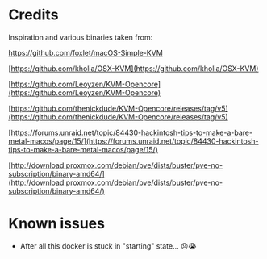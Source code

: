 # Credits

Inspiration and various binaries taken from:

[https://github.com/foxlet/macOS-Simple-KVM ](https://github.com/foxlet/macOS-Simple-KVM)

[https://github.com/kholia/OSX-KVM](https://github.com/kholia/OSX-KVM)

[https://github.com/Leoyzen/KVM-Opencore](https://github.com/Leoyzen/KVM-Opencore)

[https://github.com/thenickdude/KVM-Opencore/releases/tag/v5](https://github.com/thenickdude/KVM-Opencore/releases/tag/v5)

[https://forums.unraid.net/topic/84430-hackintosh-tips-to-make-a-bare-metal-macos/page/15/](https://forums.unraid.net/topic/84430-hackintosh-tips-to-make-a-bare-metal-macos/page/15/)

[http://download.proxmox.com/debian/pve/dists/buster/pve-no-subscription/binary-amd64/](http://download.proxmox.com/debian/pve/dists/buster/pve-no-subscription/binary-amd64/)

# Known issues

- After all this docker is stuck in "starting" state... :disappointed::sob:
